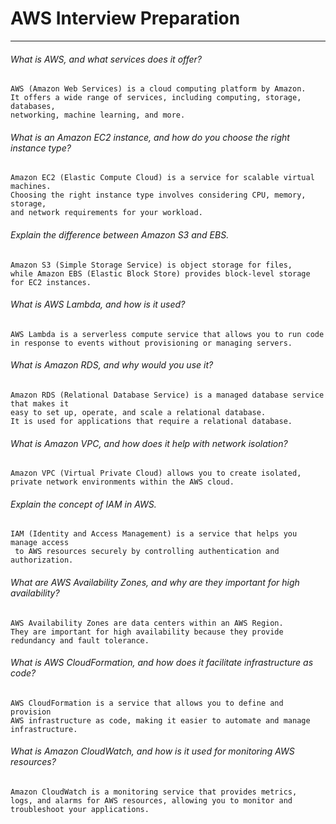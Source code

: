 # AWS Interview Preparation

-------------------------------------------------------------------
###### What is AWS, and what services does it offer?
```
AWS (Amazon Web Services) is a cloud computing platform by Amazon. 
It offers a wide range of services, including computing, storage, databases, 
networking, machine learning, and more.
```

######  What is an Amazon EC2 instance, and how do you choose the right instance type?
```
Amazon EC2 (Elastic Compute Cloud) is a service for scalable virtual machines. 
Choosing the right instance type involves considering CPU, memory, storage, 
and network requirements for your workload.
```

###### Explain the difference between Amazon S3 and EBS.
```
Amazon S3 (Simple Storage Service) is object storage for files, 
while Amazon EBS (Elastic Block Store) provides block-level storage for EC2 instances.
```


###### What is AWS Lambda, and how is it used?
```
AWS Lambda is a serverless compute service that allows you to run code 
in response to events without provisioning or managing servers.
```

###### What is Amazon RDS, and why would you use it?
```
Amazon RDS (Relational Database Service) is a managed database service that makes it 
easy to set up, operate, and scale a relational database. 
It is used for applications that require a relational database.
```

###### What is Amazon VPC, and how does it help with network isolation?
```
Amazon VPC (Virtual Private Cloud) allows you to create isolated, 
private network environments within the AWS cloud.
```

###### Explain the concept of IAM in AWS.
```
IAM (Identity and Access Management) is a service that helps you manage access
 to AWS resources securely by controlling authentication and authorization.
```

###### What are AWS Availability Zones, and why are they important for high availability?
```
AWS Availability Zones are data centers within an AWS Region. 
They are important for high availability because they provide redundancy and fault tolerance.
```


###### What is AWS CloudFormation, and how does it facilitate infrastructure as code?
```
AWS CloudFormation is a service that allows you to define and provision 
AWS infrastructure as code, making it easier to automate and manage infrastructure.
```

###### What is Amazon CloudWatch, and how is it used for monitoring AWS resources?
```
Amazon CloudWatch is a monitoring service that provides metrics, 
logs, and alarms for AWS resources, allowing you to monitor and troubleshoot your applications.
```